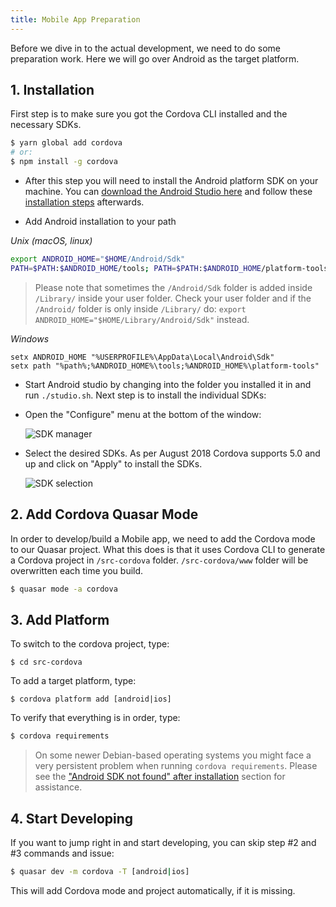 ```yaml
---
title: Mobile App Preparation
---
```

Before we dive in to the actual development, we need to do some preparation work. Here we will go over Android as the target platform.

## 1. Installation
First step is to make sure you got the Cordova CLI installed and the necessary SDKs.

```bash
$ yarn global add cordova
# or:
$ npm install -g cordova
```

* After this step you will need to install the Android platform SDK on your machine. You can [download the Android Studio here](https://developer.android.com/studio/index.html) and follow these [installation steps](https://developer.android.com/studio/install.html) afterwards.

* Add Android installation to your path

*Unix (macOS, linux)*

``` bash
export ANDROID_HOME="$HOME/Android/Sdk"
PATH=$PATH:$ANDROID_HOME/tools; PATH=$PATH:$ANDROID_HOME/platform-tools
```

> Please note that sometimes the `/Android/Sdk` folder is added inside `/Library/` inside your user folder. Check your user folder and if the `/Android/` folder is only inside `/Library/` do: `export ANDROID_HOME="$HOME/Library/Android/Sdk"` instead.

*Windows*

```command
setx ANDROID_HOME "%USERPROFILE%\AppData\Local\Android\Sdk"
setx path "%path%;%ANDROID_HOME%\tools;%ANDROID_HOME%\platform-tools"
```

* Start Android studio by changing into the folder you installed it in and run `./studio.sh`. Next step is to install the individual SDKs:

* Open the "Configure" menu at the bottom of the window:

  ![SDK manager](https://cdn.quasar-framework.org/img/Android-Studio-SDK-Menu.png "SDK manager")

* Select the desired SDKs. As per August 2018 Cordova supports 5.0 and up and click on "Apply" to install the SDKs.

  ![SDK selection](https://cdn.quasar-framework.org/img/Android-Studio-SDK-selection.png "SDK selection")

## 2. Add Cordova Quasar Mode
In order to develop/build a Mobile app, we need to add the Cordova mode to our Quasar project. What this does is that it uses Cordova CLI to generate a Cordova project in `/src-cordova` folder. `/src-cordova/www` folder will be overwritten each time you build.

```bash
$ quasar mode -a cordova
```

## 3. Add Platform
To switch to the cordova project, type:

```
$ cd src-cordova
```

To add a target platform, type:
```
$ cordova platform add [android|ios]
```

To verify that everything is in order, type:
```bash
$ cordova requirements
```

> On some newer Debian-based operating systems you might face a very persistent problem when running `cordova requirements`. Please see the ["Android SDK not found" after installation](/guide/cordova-troubleshooting-and-tips.html#Android-SDK-not-found-after-installation-of-the-SDK) section for assistance.

## 4. Start Developing
If you want to jump right in and start developing, you can skip step #2 and #3 commands and issue:

```bash
$ quasar dev -m cordova -T [android|ios]
```

This will add Cordova mode and project automatically, if it is missing.
